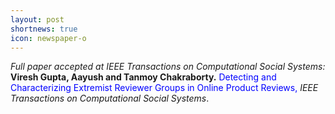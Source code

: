 ```yaml
---
layout: post
shortnews: true
icon: newspaper-o
---
```

<i>Full paper accepted at IEEE Transactions on Computational Social Systems:</i> <b> Viresh Gupta, Aayush and Tanmoy Chakraborty.</b> <font color="blue"> Detecting and Characterizing Extremist Reviewer Groups in Online Product Reviews,
</font> <i>IEEE Transactions on Computational Social Systems</i>.